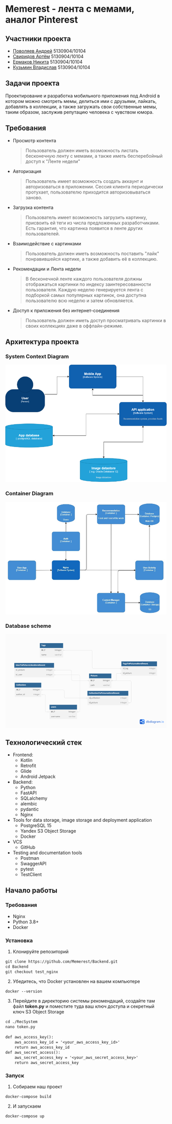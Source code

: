 # Memerest - лента с мемами, аналог Pinterest
## Участники проекта
- [Поволяев Андрей](https://github.com/hopy72) 5130904/10104
- [Свиридов Артём](https://github.com/TemSV) 5130904/10104
- [Ермаков Никита](https://github.com/makniker) 5130904/10104
- [Кузьмин Владислав](https://github.com/ValamintH) 5130904/10104

## Задачи проекта
Проектирование и разработка мобильного приложения под Android в котором можно смотреть мемы, делиться ими с друзьями, лайкать, добавлять в коллекции, а также загружать свои собственные мемы, таким образом, заслужив репутацию человека с чувством юмора.

## Требования
- Просмотр контента
  > Пользователь должен иметь возможность листать бесконечную ленту с мемами, а также иметь бесперебойный доступ к "Ленте недели"
- Авторизация
  > Пользователь имеет возможность создать аккаунт и авторизоваться в приложении. Сессия клиента периодически протухает, пользователю приходится авторизовываться заново.
- Загрузка контента
  > Пользователь имеет возможность загрузить картинку, присвоить ей теги из числа предложенных разработчиками. Есть гарантия, что картинка появится в ленте других пользователей.
- Взаимодействие с картинками
  > Пользователь должен иметь возможность поставить "лайк" понравившейся картике, а также добавить её в коллекцию.
- Рекомендации и Лента недели
  > В бесконечной ленте каждого пользователя должны отображаться картинки по индексу заинтересованности пользователя. Каждую неделю генерируется лента с подборкой самых популярных картинок, она доступна пользователю всю неделю и затем обновляется.
- Доступ к приложения без интернет-соединения
  > Пользователь должен иметь доступ просматривать картинки в своих коллекциях даже в оффлайн-режиме.
## Архитектура проекта
### System Context Diagram
![](https://github.com/Memerest/Backend/blob/main/system_context_diagram.png)
### Container Diagram
![](https://github.com/Memerest/Backend/blob/main/container_diagram.jpg)
### Database scheme
![](https://github.com/Memerest/Backend/blob/main/database_scheme.png)

## Технологический стек
- Frontend:
    - Kotlin
    - Retrofit
    - Glide
    - Android Jetpack
- Backend:
    - Python
    - FastAPI
    - SQLalchemy
    - alembic
    - pydantic
    - Nginx
- Tools for data storage, image storage and deployment application
    - PostgreSQL 15
    - Yandex S3 Object Storage
    - Docker
- VCS
    - GitHub
- Testing and documentation tools
    - Postman
    - SwaggerAPI
    - pytest
    - TestClient

## Начало работы
### Требования
- Nginx
- Python 3.8+
- Docker
### Установка
1. Клонируйте репозиторий
```
git clone https://github.com/Memerest/Backend.git
cd Backend
git checkout test_nginx
```
2.  Убедитесь, что Docker установлен на вашем компьютере
```
docker --version
```
3. Перейдите в директорию системы рекомендаций, создайте там файл **token.py** и поместите туда ваш ключ доступа и секретный ключ S3 Object Storage
```
cd ./RecSystem
nano token.py

def aws_access_key():
    aws_access_key_id = '<your_aws_access_key_id>'
    return aws_access_key_id
def aws_secret_access():
    aws_secret_access_key = '<your_aws_secret_access_key>'
    return aws_secret_access_key
```
### Запуск
1. Собираем наш проект
```
docker-compose build
```
2. И запускаем
```
docker-compose up
```


